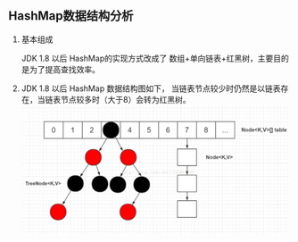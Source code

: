 ## HashMap数据结构分析

1. 基本组成

   JDK 1.8 以后 HashMap的实现方式改成了 数组+单向链表+红黑树，主要目的是为了提高查找效率。

2. JDK 1.8 以后 HashMap 数据结构图如下， 当链表节点较少时仍然是以链表存在，当链表节点较多时（大于8）会转为红黑树。![20180121151050372](20180121151050372.png) 